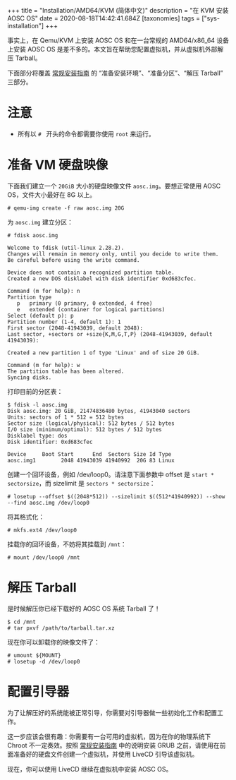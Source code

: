 +++
title = "Installation/AMD64/KVM (简体中文)"
description = "在 KVM 安装 AOSC OS"
date = 2020-08-18T14:42:41.684Z
[taxonomies]
tags = ["sys-installation"]
+++

事实上，在 Qemu/KVM 上安装 AOSC OS 和在一台常规的 AMD64/x86_64 设备上安装 AOSC OS 是差不多的。本文旨在帮助您配置虚拟机，并从虚拟机外部解压 Tarball。

下面部分将覆盖 [常规安装指南](/zh/sys-installation-amd64) 的 “准备安装环境”、“准备分区”、“解压 Tarball” 三部分。

# 注意

- 所有以 `# ` 开头的命令都需要你使用 `root` 来运行。

# 准备 VM 硬盘映像

下面我们建立一个 `20GiB` 大小的硬盘映像文件 `aosc.img`。要想正常使用 AOSC OS，文件大小最好在 8G 以上。

```
# qemu-img create -f raw aosc.img 20G
```

为 `aosc.img` 建立分区：

```
# fdisk aosc.img

Welcome to fdisk (util-linux 2.28.2).
Changes will remain in memory only, until you decide to write them.
Be careful before using the write command.

Device does not contain a recognized partition table.
Created a new DOS disklabel with disk identifier 0xd683cfec.

Command (m for help): n
Partition type
   p   primary (0 primary, 0 extended, 4 free)
   e   extended (container for logical partitions)
Select (default p): p
Partition number (1-4, default 1): 1
First sector (2048-41943039, default 2048):
Last sector, +sectors or +size{K,M,G,T,P} (2048-41943039, default 41943039):

Created a new partition 1 of type 'Linux' and of size 20 GiB.

Command (m for help): w
The partition table has been altered.
Syncing disks.
```

打印目前的分区表：

```
$ fdisk -l aosc.img
Disk aosc.img: 20 GiB, 21474836480 bytes, 41943040 sectors
Units: sectors of 1 * 512 = 512 bytes
Sector size (logical/physical): 512 bytes / 512 bytes
I/O size (minimum/optimal): 512 bytes / 512 bytes
Disklabel type: dos
Disk identifier: 0xd683cfec

Device     Boot Start      End  Sectors Size Id Type
aosc.img1        2048 41943039 41940992  20G 83 Linux
```

创建一个回环设备，例如 /dev/loop0。请注意下面参数中 offset 是 `start * sectorsize`，而 sizelimit 是 `sectors * sectorsize`：

```
# losetup --offset $((2048*512)) --sizelimit $((512*41940992)) --show --find aosc.img /dev/loop0
```

将其格式化：

```
# mkfs.ext4 /dev/loop0
```

挂载你的回环设备，不妨将其挂载到 `/mnt`：

```
# mount /dev/loop0 /mnt
```

# 解压 Tarball

是时候解压你已经下载好的 AOSC OS 系统 Tarball 了！

```
$ cd /mnt
# tar pxvf /path/to/tarball.tar.xz
```

现在你可以卸载你的映像文件了：

```
# umount ${MOUNT}
# losetup -d /dev/loop0
```

# 配置引导器

为了让解压好的系统能被正常引导，你需要对引导器做一些初始化工作和配置工作。

这一步应该会很有趣：你需要有一台可用的虚拟机，因为在你的物理系统下 Chroot 不一定奏效。按照 [常规安装指南](/zh/sys-installation-amd64) 中的说明安装 GRUB 之前，请使用在前面准备好的硬盘文件创建一个虚拟机，并使用 LiveCD 引导该虚拟机。

现在，你可以使用 LiveCD 继续在虚拟机中安装 AOSC OS。